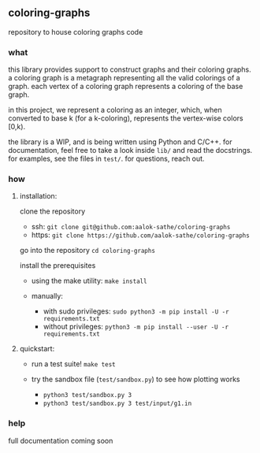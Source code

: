 ## coloring-graphs
repository to house coloring graphs code

### what
this library provides support to construct graphs and their coloring graphs.
a coloring graph is a metagraph representing all the valid colorings of a graph.
each vertex of a coloring graph represents a coloring of the base graph.

in this project, we represent a coloring as an integer, which, when converted to
base k (for a k-coloring), represents the vertex-wise colors [0,k).

the library is a WIP, and is being written using Python and C/C++.
for documentation, feel free to take a look inside `lib/` and read the docstrings.
for examples, see the files in `test/`.
for questions, reach out.

### how
1. installation:

    clone the repository
    - ssh:
    `git clone git@github.com:aalok-sathe/coloring-graphs`
    - https:
    `git clone https://github.com/aalok-sathe/coloring-graphs`
    
    go into the repository
    `cd coloring-graphs`
    
    install the prerequisites
    - using the make utility:
    `make install`
    
    - manually:
        - with sudo privileges:
        `sudo python3 -m pip install -U -r requirements.txt`
        - without privileges:
        `python3 -m pip install --user -U -r requirements.txt`
    
    
2. quickstart:

    - run a test suite!
    `make test`
    
    - try the sandbox file (`test/sandbox.py`) to see how plotting works
        - `python3 test/sandbox.py 3`
        - `python3 test/sandbox.py 3 test/input/g1.in`
    
    
### help

full documentation coming soon
